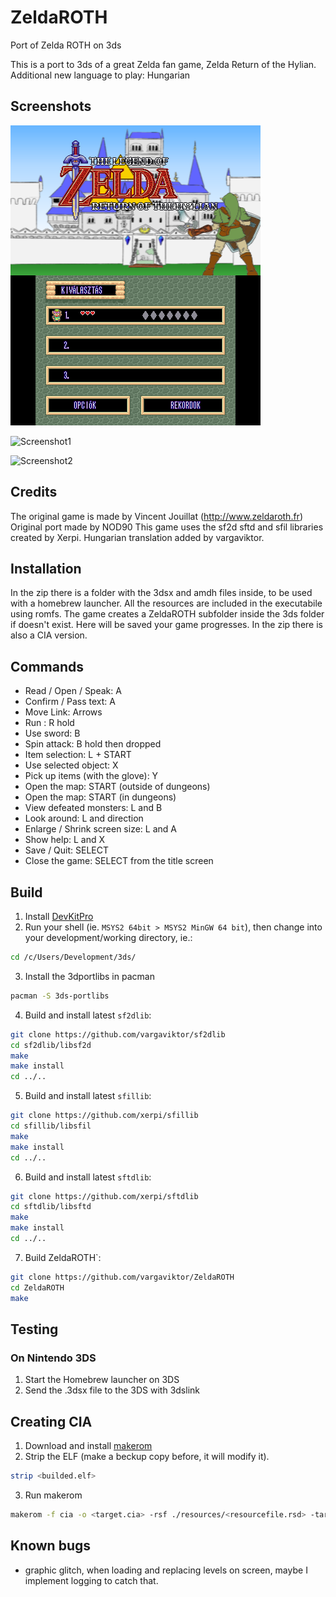 # ZeldaROTH
Port of Zelda ROTH on 3ds

This is a port to 3ds of a great Zelda fan game, Zelda Return of the Hylian.
Additional new language to play: Hungarian

## Screenshots
![Screenshot0](https://github.com/vargaviktor/ZeldaROTH/blob/master/zeldaroth0.png)

![Screenshot1](https://github.com/vargaviktor/ZeldaROTH/blob/master/zeldaroth1.jpg)

![Screenshot2](https://github.com/vargaviktor/ZeldaROTH/blob/master/zeldaroth2.jpg)

## Credits

The original game is made by Vincent Jouillat (http://www.zeldaroth.fr)
Original port made by NOD90
This game uses the sf2d sftd and sfil libraries created by Xerpi.
Hungarian translation added by vargaviktor.

## Installation

In the zip there is a folder with the 3dsx and amdh files inside, to be used with a homebrew launcher. All the resources are included in the executabile using romfs.
The game creates a ZeldaROTH subfolder inside the 3ds folder if doesn't exist. Here will be saved your game progresses.
In the zip there is also a CIA version.

## Commands
- Read / Open / Speak: A
- Confirm / Pass text: A
- Move Link: Arrows
- Run : R hold
- Use sword: B
- Spin attack: B hold then dropped
- Item selection: L + START
- Use selected object: X
- Pick up items (with the glove): Y
- Open the map: START (outside of dungeons)
- Open the map: START (in dungeons)
- View defeated monsters: L and B
- Look around: L and direction
- Enlarge / Shrink screen size: L and A
- Show help: L and X
- Save / Quit: SELECT
- Close the game: SELECT from the title screen

## Build
1. Install [DevKitPro](https://devkitpro.org/wiki/Getting_Started)
2. Run your shell (ie. `MSYS2 64bit > MSYS2 MinGW 64 bit`), then change into your development/working directory, ie.:

  ```sh
  cd /c/Users/Development/3ds/
  ```
3. Install the 3dportlibs in pacman

  ```sh
  pacman -S 3ds-portlibs
  ```
4. Build and install latest `sf2dlib`:

  ```sh
  git clone https://github.com/vargaviktor/sf2dlib
  cd sf2dlib/libsf2d
  make
  make install
  cd ../..
  ```

5. Build and install latest `sfillib`:

  ```sh
  git clone https://github.com/xerpi/sfillib
  cd sfillib/libsfil
  make
  make install
  cd ../..
  ```

6. Build and install latest `sftdlib`:

  ```sh
  git clone https://github.com/xerpi/sftdlib
  cd sftdlib/libsftd
  make
  make install
  cd ../..
  ```

7. Build ZeldaROTH`:
  ```sh
  git clone https://github.com/vargaviktor/ZeldaROTH
  cd ZeldaROTH
  make
  ```
  
## Testing
### On Nintendo 3DS
1. Start the Homebrew launcher on 3DS
2. Send the .3dsx file to the 3DS with 3dslink

## Creating CIA
1. Download and install [makerom](https://github.com/3DSGuy/Project_CTR/releases)
2. Strip the ELF (make a beckup copy before, it will modify it).
  ```sh
  strip <builded.elf>
  ```
3. Run makerom
  ```sh
  makerom -f cia -o <target.cia> -rsf ./resources/<resourcefile.rsd> -target t -exefslogo -elf <stripped.elf> -icon <builded.smdh> -banner ./resources/banner.bin
  ```
 
## Known bugs
* graphic glitch, when loading and replacing levels on screen, maybe I implement logging to catch that.


